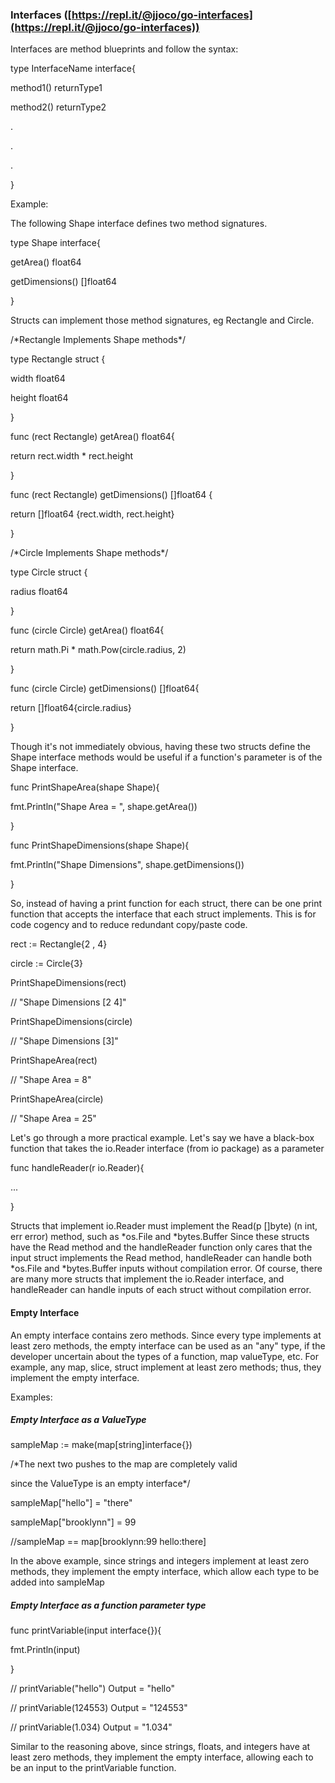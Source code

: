 ### Interfaces ([https://repl.it/@jjoco/go-interfaces](https://repl.it/@jjoco/go-interfaces))

Interfaces are method blueprints and follow the syntax:

type InterfaceName interface{

method1() returnType1

method2() returnType2

.

.

.

}

Example:

The following Shape interface defines two method signatures.

type Shape interface{

getArea() float64

getDimensions() []float64

}

Structs can implement those method signatures, eg Rectangle and Circle.

/\*Rectangle Implements Shape methods\*/

type Rectangle struct {

width float64

height float64

}

func (rect Rectangle) getArea() float64{

return rect.width \* rect.height

}

func (rect Rectangle) getDimensions() []float64 {

return []float64 {rect.width, rect.height}

}

/\*Circle Implements Shape methods\*/

type Circle struct {

radius float64

}

func (circle Circle) getArea() float64{

return math.Pi \* math.Pow(circle.radius, 2)

}

func (circle Circle) getDimensions() []float64{

return []float64{circle.radius}

}

Though it&#39;s not immediately obvious, having these two structs define the Shape interface methods would be useful if a function&#39;s parameter is of the Shape interface.

func PrintShapeArea(shape Shape){

fmt.Println(&quot;Shape Area = &quot;, shape.getArea())

}

func PrintShapeDimensions(shape Shape){

fmt.Println(&quot;Shape Dimensions&quot;, shape.getDimensions())

}

So, instead of having a print function for each struct, there can be one print function that accepts the interface that each struct implements. This is for code cogency and to reduce redundant copy/paste code.

rect := Rectangle{2 , 4}

circle := Circle{3}

PrintShapeDimensions(rect)

// &quot;Shape Dimensions [2 4]&quot;

PrintShapeDimensions(circle)

// &quot;Shape Dimensions [3]&quot;

PrintShapeArea(rect)

// &quot;Shape Area = 8&quot;

PrintShapeArea(circle)

// &quot;Shape Area = 25&quot;

Let&#39;s go through a more practical example. Let&#39;s say we have a black-box function that takes the io.Reader interface (from io package) as a parameter

func handleReader(r io.Reader){

...

}

Structs that implement io.Reader must implement the Read(p []byte) (n int, err error) method, such as \*os.File and \*bytes.Buffer Since these structs have the Read method and the handleReader function only cares that the input struct implements the Read method, handleReader can handle both \*os.File and \*bytes.Buffer inputs without compilation error. Of course, there are many more structs that implement the io.Reader interface, and handleReader can handle inputs of each struct without compilation error.

#### Empty Interface

An empty interface contains zero methods. Since every type implements at least zero methods, the empty interface can be used as an &quot;any&quot; type, if the developer uncertain about the types of a function, map valueType, etc. For example, any map, slice, struct implement at least zero methods; thus, they implement the empty interface.

Examples:

##### Empty Interface as a ValueType

sampleMap := make(map[string]interface{})

/\*The next two pushes to the map are completely valid

since the ValueType is an empty interface\*/

sampleMap[&quot;hello&quot;] = &quot;there&quot;

sampleMap[&quot;brooklynn&quot;] = 99

//sampleMap == map[brooklynn:99 hello:there]

In the above example, since strings and integers implement at least zero methods, they implement the empty interface, which allow each type to be added into sampleMap

##### Empty Interface as a function parameter type

func printVariable(input interface{}){

fmt.Println(input)

}

// printVariable(&quot;hello&quot;) Output = &quot;hello&quot;

// printVariable(124553) Output = &quot;124553&quot;

// printVariable(1.034) Output = &quot;1.034&quot;

Similar to the reasoning above, since strings, floats, and integers have at least zero methods, they implement the empty interface, allowing each to be an input to the printVariable function.
